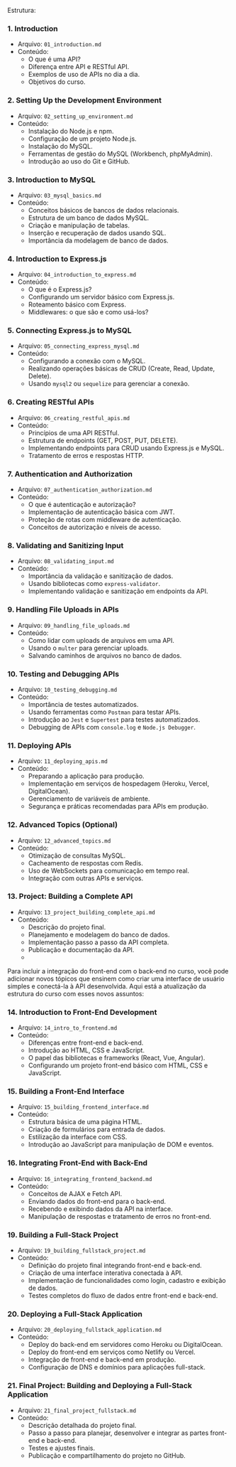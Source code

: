 Estrutura:

### 1. **Introduction**
   - Arquivo: `01_introduction.md`
   - Conteúdo:
     - O que é uma API?
     - Diferença entre API e RESTful API.
     - Exemplos de uso de APIs no dia a dia.
     - Objetivos do curso.

### 2. **Setting Up the Development Environment**
   - Arquivo: `02_setting_up_environment.md`
   - Conteúdo:
     - Instalação do Node.js e npm.
     - Configuração de um projeto Node.js.
     - Instalação do MySQL.
     - Ferramentas de gestão do MySQL (Workbench, phpMyAdmin).
     - Introdução ao uso do Git e GitHub.

### 3. **Introduction to MySQL**
   - Arquivo: `03_mysql_basics.md`
   - Conteúdo:
     - Conceitos básicos de bancos de dados relacionais.
     - Estrutura de um banco de dados MySQL.
     - Criação e manipulação de tabelas.
     - Inserção e recuperação de dados usando SQL.
     - Importância da modelagem de banco de dados.

### 4. **Introduction to Express.js**
   - Arquivo: `04_introduction_to_express.md`
   - Conteúdo:
     - O que é o Express.js?
     - Configurando um servidor básico com Express.js.
     - Roteamento básico com Express.
     - Middlewares: o que são e como usá-los?

### 5. **Connecting Express.js to MySQL**
   - Arquivo: `05_connecting_express_mysql.md`
   - Conteúdo:
     - Configurando a conexão com o MySQL.
     - Realizando operações básicas de CRUD (Create, Read, Update, Delete).
     - Usando `mysql2` ou `sequelize` para gerenciar a conexão.

### 6. **Creating RESTful APIs**
   - Arquivo: `06_creating_restful_apis.md`
   - Conteúdo:
     - Princípios de uma API RESTful.
     - Estrutura de endpoints (GET, POST, PUT, DELETE).
     - Implementando endpoints para CRUD usando Express.js e MySQL.
     - Tratamento de erros e respostas HTTP.

### 7. **Authentication and Authorization**
   - Arquivo: `07_authentication_authorization.md`
   - Conteúdo:
     - O que é autenticação e autorização?
     - Implementação de autenticação básica com JWT.
     - Proteção de rotas com middleware de autenticação.
     - Conceitos de autorização e níveis de acesso.

### 8. **Validating and Sanitizing Input**
   - Arquivo: `08_validating_input.md`
   - Conteúdo:
     - Importância da validação e sanitização de dados.
     - Usando bibliotecas como `express-validator`.
     - Implementando validação e sanitização em endpoints da API.

### 9. **Handling File Uploads in APIs**
   - Arquivo: `09_handling_file_uploads.md`
   - Conteúdo:
     - Como lidar com uploads de arquivos em uma API.
     - Usando o `multer` para gerenciar uploads.
     - Salvando caminhos de arquivos no banco de dados.

### 10. **Testing and Debugging APIs**
   - Arquivo: `10_testing_debugging.md`
   - Conteúdo:
     - Importância de testes automatizados.
     - Usando ferramentas como `Postman` para testar APIs.
     - Introdução ao `Jest` e `Supertest` para testes automatizados.
     - Debugging de APIs com `console.log` e `Node.js Debugger`.

### 11. **Deploying APIs**
   - Arquivo: `11_deploying_apis.md`
   - Conteúdo:
     - Preparando a aplicação para produção.
     - Implementação em serviços de hospedagem (Heroku, Vercel, DigitalOcean).
     - Gerenciamento de variáveis de ambiente.
     - Segurança e práticas recomendadas para APIs em produção.

### 12. **Advanced Topics (Optional)**
   - Arquivo: `12_advanced_topics.md`
   - Conteúdo:
     - Otimização de consultas MySQL.
     - Cacheamento de respostas com Redis.
     - Uso de WebSockets para comunicação em tempo real.
     - Integração com outras APIs e serviços.

### 13. **Project: Building a Complete API**
   - Arquivo: `13_project_building_complete_api.md`
   - Conteúdo:
     - Descrição do projeto final.
     - Planejamento e modelagem do banco de dados.
     - Implementação passo a passo da API completa.
     - Publicação e documentação da API.
     - 

Para incluir a integração do front-end com o back-end no curso, você pode adicionar novos tópicos que ensinem como criar uma interface de usuário simples e conectá-la à API desenvolvida. Aqui está a atualização da estrutura do curso com esses novos assuntos:

### 14. **Introduction to Front-End Development**
   - Arquivo: `14_intro_to_frontend.md`
   - Conteúdo:
     - Diferenças entre front-end e back-end.
     - Introdução ao HTML, CSS e JavaScript.
     - O papel das bibliotecas e frameworks (React, Vue, Angular).
     - Configurando um projeto front-end básico com HTML, CSS e JavaScript.

### 15. **Building a Front-End Interface**
   - Arquivo: `15_building_frontend_interface.md`
   - Conteúdo:
     - Estrutura básica de uma página HTML.
     - Criação de formulários para entrada de dados.
     - Estilização da interface com CSS.
     - Introdução ao JavaScript para manipulação de DOM e eventos.

### 16. **Integrating Front-End with Back-End**
   - Arquivo: `16_integrating_frontend_backend.md`
   - Conteúdo:
     - Conceitos de AJAX e Fetch API.
     - Enviando dados do front-end para o back-end.
     - Recebendo e exibindo dados da API na interface.
     - Manipulação de respostas e tratamento de erros no front-end.

### 19. **Building a Full-Stack Project**
   - Arquivo: `19_building_fullstack_project.md`
   - Conteúdo:
     - Definição do projeto final integrando front-end e back-end.
     - Criação de uma interface interativa conectada à API.
     - Implementação de funcionalidades como login, cadastro e exibição de dados.
     - Testes completos do fluxo de dados entre front-end e back-end.

### 20. **Deploying a Full-Stack Application**
   - Arquivo: `20_deploying_fullstack_application.md`
   - Conteúdo:
     - Deploy do back-end em servidores como Heroku ou DigitalOcean.
     - Deploy do front-end em serviços como Netlify ou Vercel.
     - Integração de front-end e back-end em produção.
     - Configuração de DNS e domínios para aplicações full-stack.

### 21. **Final Project: Building and Deploying a Full-Stack Application**
   - Arquivo: `21_final_project_fullstack.md`
   - Conteúdo:
     - Descrição detalhada do projeto final.
     - Passo a passo para planejar, desenvolver e integrar as partes front-end e back-end.
     - Testes e ajustes finais.
     - Publicação e compartilhamento do projeto no GitHub.

